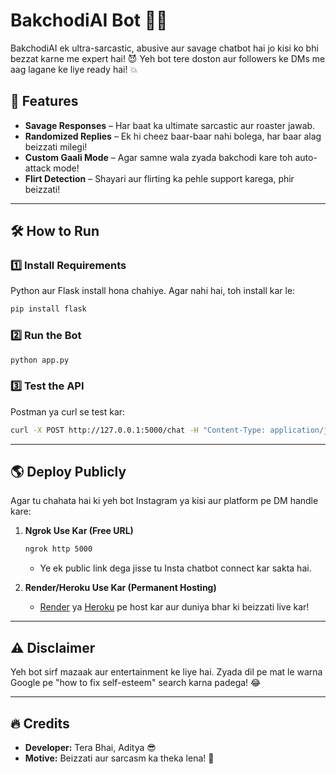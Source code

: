 # BakchodiAI Bot 🤖🔥

BakchodiAI ek ultra-sarcastic, abusive aur savage chatbot hai jo kisi ko bhi bezzat karne me expert hai! 😈 Yeh bot tere doston aur followers ke DMs me aag lagane ke liye ready hai! 💥

## 🚀 Features
- **Savage Responses** – Har baat ka ultimate sarcastic aur roaster jawab.
- **Randomized Replies** – Ek hi cheez baar-baar nahi bolega, har baar alag beizzati milegi!
- **Custom Gaali Mode** – Agar samne wala zyada bakchodi kare toh auto-attack mode!
- **Flirt Detection** – Shayari aur flirting ka pehle support karega, phir beizzati!

---

## 🛠 How to Run

### **1️⃣ Install Requirements**
Python aur Flask install hona chahiye. Agar nahi hai, toh install kar le:
```sh
pip install flask
```

### **2️⃣ Run the Bot**
```sh
python app.py
```

### **3️⃣ Test the API**
Postman ya curl se test kar:
```sh
curl -X POST http://127.0.0.1:5000/chat -H "Content-Type: application/json" -d '{"message":"hi"}'
```

---

## 🌎 Deploy Publicly
Agar tu chahata hai ki yeh bot Instagram ya kisi aur platform pe DM handle kare:
1. **Ngrok Use Kar (Free URL)**
   ```sh
   ngrok http 5000
   ```
   - Ye ek public link dega jisse tu Insta chatbot connect kar sakta hai.

2. **Render/Heroku Use Kar (Permanent Hosting)**
   - [Render](https://render.com/) ya [Heroku](https://www.heroku.com/) pe host kar aur duniya bhar ki beizzati live kar!

---

## ⚠️ Disclaimer
Yeh bot sirf mazaak aur entertainment ke liye hai. Zyada dil pe mat le warna Google pe "how to fix self-esteem" search karna padega! 😂

---

## 🔥 Credits
- **Developer:** Tera Bhai, Aditya 😎
- **Motive:** Beizzati aur sarcasm ka theka lena! 🚀


